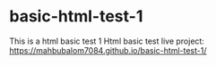 # basic-html-test-1
This is a html basic test 1
Html basic test live project:  https://mahbubalom7084.github.io/basic-html-test-1/
